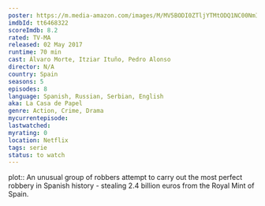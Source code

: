 ```yaml
---
poster: https://m.media-amazon.com/images/M/MV5BODI0ZTljYTMtODQ1NC00NmI0LTk1YWUtN2FlNDM1MDExMDlhXkEyXkFqcGdeQXVyMTM0NTUzNDIy._V1_SX300.jpg
imdbId: tt6468322
scoreImdb: 8.2
rated: TV-MA
released: 02 May 2017
runtime: 70 min
cast: Álvaro Morte, Itziar Ituño, Pedro Alonso
director: N/A
country: Spain
seasons: 5
episodes: 8
language: Spanish, Russian, Serbian, English
aka: La Casa de Papel
genre: Action, Crime, Drama
mycurrentepisode: 
lastwatched: 
myrating: 0
location: Netflix
tags: serie
status: to watch
---
```


plot:: An unusual group of robbers attempt to carry out the most perfect robbery in Spanish history - stealing 2.4 billion euros from the Royal Mint of Spain.